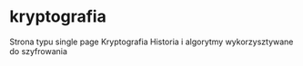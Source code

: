 # kryptografia
Strona typu single page 
Kryptografia
Historia i algorytmy wykorzysztywane do szyfrowania

